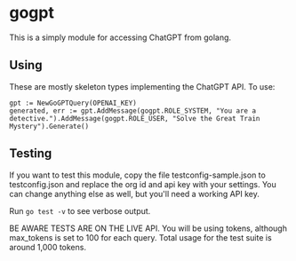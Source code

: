 # gogpt

This is a simply module for accessing ChatGPT from golang.

## Using

These are mostly skeleton types implementing the ChatGPT API. To use:

```
gpt := NewGoGPTQuery(OPENAI_KEY)
generated, err := gpt.AddMessage(gogpt.ROLE_SYSTEM, "You are a detective.").AddMessage(gogpt.ROLE_USER, "Solve the Great Train Mystery").Generate()
```

## Testing

If you want to test this module, copy the file testconfig-sample.json to testconfig.json and replace the org id and api key with your settings. You can change anything else as well, but you'll need a working API key.

Run ```go test -v``` to see verbose output.

BE AWARE TESTS ARE ON THE LIVE API. You will be using tokens, although max_tokens is set to 100 for each query. Total usage for the test suite is around 1,000 tokens.
